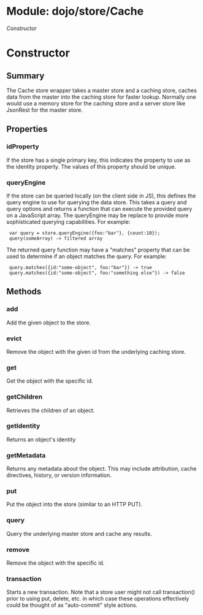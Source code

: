 # Module: dojo/store/Cache

*Constructor*

# Constructor

## Summary

The Cache store wrapper takes a master store and a caching store,
caches data from the master into the caching store for faster
lookup. Normally one would use a memory store for the caching
store and a server store like JsonRest for the master store.
## Properties

### idProperty
If the store has a single primary key, this indicates the property to use as the
identity property. The values of this property should be unique.

### queryEngine
If the store can be queried locally (on the client side in JS), this defines
the query engine to use for querying the data store.
This takes a query and query options and returns a function that can execute
the provided query on a JavaScript array. The queryEngine may be replace to
provide more sophisticated querying capabilities. For example:

     var query = store.queryEngine({foo:"bar"}, {count:10});
     query(someArray) -> filtered array

The returned query function may have a "matches" property that can be
used to determine if an object matches the query. For example:

     query.matches({id:"some-object", foo:"bar"}) -> true
     query.matches({id:"some-object", foo:"something else"}) -> false

## Methods

### add
Add the given object to the store.

### evict
Remove the object with the given id from the underlying caching store.

### get
Get the object with the specific id.

### getChildren
Retrieves the children of an object.

### getIdentity
Returns an object's identity

### getMetadata
Returns any metadata about the object. This may include attribution,
cache directives, history, or version information.

### put
Put the object into the store (similar to an HTTP PUT).

### query
Query the underlying master store and cache any results.

### remove
Remove the object with the specific id.

### transaction
Starts a new transaction.
Note that a store user might not call transaction() prior to using put,
delete, etc. in which case these operations effectively could be thought of
as "auto-commit" style actions.

